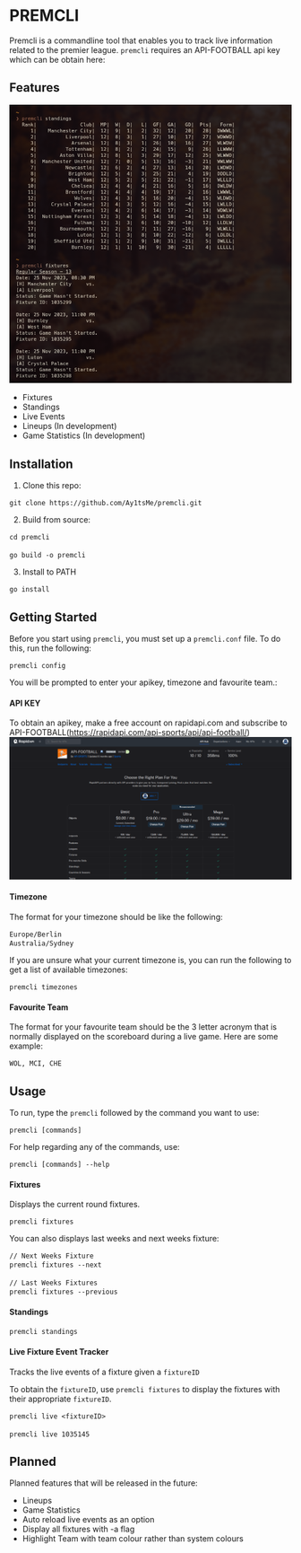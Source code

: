 PREMCLI
=======

Premcli is a commandline tool that enables you to track live information related to the premier league. `premcli` requires an API-FOOTBALL api key which can be obtain here:

Features
--------

![Demo](images/demo.png)

* Fixtures
* Standings
* Live Events
* Lineups (In development)
* Game Statistics (In development)

Installation
------------

1. Clone this repo:

``` shell
git clone https://github.com/Ay1tsMe/premcli.git
```

2. Build from source:

``` shell
cd premcli

go build -o premcli
```

3. Install to PATH

``` shell
go install
```

Getting Started
---------------

Before you start using `premcli`, you must set up a `premcli.conf` file. To do this, run the following:

``` shell
premcli config
```

You will be prompted to enter your apikey, timezone and favourite team.:

#### API KEY
To obtain an apikey, make a free account on rapidapi.com and subscribe to API-FOOTBALL(https://rapidapi.com/api-sports/api/api-football/)
![API](images/api.png)

#### Timezone
The format for your timezone should be like the following:

``` shell
Europe/Berlin
Australia/Sydney
```
If you are unsure what your current timezone is, you can run the following to get a list of available timezones:

``` shell
premcli timezones
```

#### Favourite Team
The format for your favourite team should be the 3 letter acronym that is normally displayed on the scoreboard during a live game. Here are some example:

``` shell
WOL, MCI, CHE
```

Usage
-----
To run, type the `premcli` followed by the command you want to use:

``` shell
premcli [commands] 
```

For help regarding any of the commands, use:

``` shell
premcli [commands] --help
```

#### Fixtures
Displays the current round fixtures.

``` shell
premcli fixtures
```

You can also displays last weeks and next weeks fixture:

``` shell
// Next Weeks Fixture
premcli fixtures --next

// Last Weeks Fixtures
premcli fixtures --previous
```

#### Standings

``` shell
premcli standings
```

#### Live Fixture Event Tracker
Tracks the live events of a fixture given a `fixtureID`

To obtain the `fixtureID`, use `premcli fixtures` to display the fixtures with their appropriate `fixtureID`.

``` shell
premcli live <fixtureID>

premcli live 1035145
```



Planned
-------
Planned features that will be released in the future:
* Lineups
* Game Statistics
* Auto reload live events as an option
* Display all fixtures with -a flag
* Highlight Team with team colour rather than system colours

